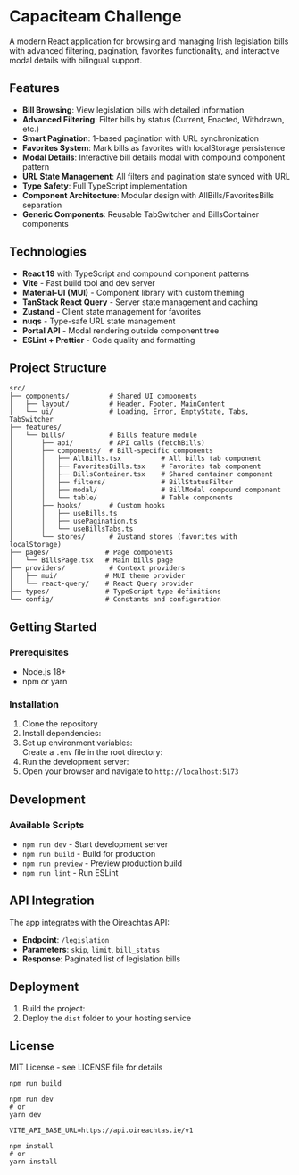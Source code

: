 # Capaciteam Challenge

A modern React application for browsing and managing Irish legislation bills with advanced filtering, pagination, favorites functionality, and interactive modal details with bilingual support.

## Features

- **Bill Browsing**: View legislation bills with detailed information
- **Advanced Filtering**: Filter bills by status (Current, Enacted, Withdrawn, etc.)
- **Smart Pagination**: 1-based pagination with URL synchronization
- **Favorites System**: Mark bills as favorites with localStorage persistence
- **Modal Details**: Interactive bill details modal with compound component pattern
- **URL State Management**: All filters and pagination state synced with URL
- **Type Safety**: Full TypeScript implementation
- **Component Architecture**: Modular design with AllBills/FavoritesBills separation
- **Generic Components**: Reusable TabSwitcher and BillsContainer components

## Technologies

- **React 19** with TypeScript and compound component patterns
- **Vite** - Fast build tool and dev server
- **Material-UI (MUI)** - Component library with custom theming
- **TanStack React Query** - Server state management and caching
- **Zustand** - Client state management for favorites
- **nuqs** - Type-safe URL state management
- **Portal API** - Modal rendering outside component tree
- **ESLint + Prettier** - Code quality and formatting

## Project Structure

```
src/
├── components/          # Shared UI components
│   ├── layout/          # Header, Footer, MainContent
│   └── ui/              # Loading, Error, EmptyState, Tabs, TabSwitcher
├── features/
│   └── bills/           # Bills feature module
│       ├── api/         # API calls (fetchBills)
│       ├── components/  # Bill-specific components
│       │   ├── AllBills.tsx          # All bills tab component
│       │   ├── FavoritesBills.tsx    # Favorites tab component
│       │   ├── BillsContainer.tsx    # Shared container component
│       │   ├── filters/              # BillStatusFilter
│       │   ├── modal/                # BillModal compound component
│       │   └── table/                # Table components
│       ├── hooks/       # Custom hooks
│       │   ├── useBills.ts
│       │   ├── usePagination.ts
│       │   └── useBillsTabs.ts
│       └── stores/      # Zustand stores (favorites with localStorage)
├── pages/              # Page components
│   └── BillsPage.tsx   # Main bills page
├── providers/           # Context providers
│   ├── mui/            # MUI theme provider
│   └── react-query/    # React Query provider
├── types/              # TypeScript type definitions
└── config/             # Constants and configuration
```

## Getting Started

### Prerequisites

- Node.js 18+
- npm or yarn

### Installation

1.  Clone the repository
2.  Install dependencies:
3.  Set up environment variables:  
    Create a `.env` file in the root directory:
4.  Run the development server:
5.  Open your browser and navigate to `http://localhost:5173`

## Development

### Available Scripts

- `npm run dev` - Start development server
- `npm run build` - Build for production
- `npm run preview` - Preview production build
- `npm run lint` - Run ESLint

## API Integration

The app integrates with the Oireachtas API:

- **Endpoint**: `/legislation`
- **Parameters**: `skip`, `limit`, `bill_status`
- **Response**: Paginated list of legislation bills

## Deployment

1.  Build the project:
2.  Deploy the `dist` folder to your hosting service

## License

MIT License - see LICENSE file for details

```
npm run build
```

```
npm run dev
# or
yarn dev
```

```
VITE_API_BASE_URL=https://api.oireachtas.ie/v1
```

```
npm install
# or
yarn install
```
